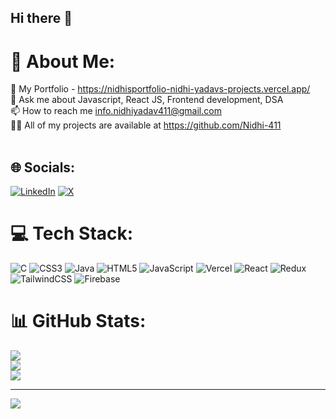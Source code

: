 ## Hi there 👋
# 💫 About Me:
🌱 My Portfolio - https://nidhisportfolio-nidhi-yadavs-projects.vercel.app/<br> 💬 Ask me about Javascript, React JS, Frontend development, DSA<br>📫 How to reach me info.nidhiyadav411@gmail.com<br>👨‍💻 All of my projects are available at https://github.com/Nidhi-411<br><br>


## 🌐 Socials:
[![LinkedIn](https://img.shields.io/badge/LinkedIn-%230077B5.svg?logo=linkedin&logoColor=white)](https://linkedin.com/in/https://www.linkedin.com/in/nidhi-yadav-b69386247/) [![X](https://img.shields.io/badge/X-black.svg?logo=X&logoColor=white)](https://x.com/Er_Nidhi_yadav) 

# 💻 Tech Stack:
![C](https://img.shields.io/badge/c-%2300599C.svg?style=for-the-badge&logo=c&logoColor=white) ![CSS3](https://img.shields.io/badge/css3-%231572B6.svg?style=for-the-badge&logo=css3&logoColor=white) ![Java](https://img.shields.io/badge/java-%23ED8B00.svg?style=for-the-badge&logo=openjdk&logoColor=white) ![HTML5](https://img.shields.io/badge/html5-%23E34F26.svg?style=for-the-badge&logo=html5&logoColor=white) ![JavaScript](https://img.shields.io/badge/javascript-%23323330.svg?style=for-the-badge&logo=javascript&logoColor=%23F7DF1E) ![Vercel](https://img.shields.io/badge/vercel-%23000000.svg?style=for-the-badge&logo=vercel&logoColor=white) ![React](https://img.shields.io/badge/react-%2320232a.svg?style=for-the-badge&logo=react&logoColor=%2361DAFB) ![Redux](https://img.shields.io/badge/redux-%23593d88.svg?style=for-the-badge&logo=redux&logoColor=white) ![TailwindCSS](https://img.shields.io/badge/tailwindcss-%2338B2AC.svg?style=for-the-badge&logo=tailwind-css&logoColor=white) ![Firebase](https://img.shields.io/badge/firebase-a08021?style=for-the-badge&logo=firebase&logoColor=ffcd34)
# 📊 GitHub Stats:
![](https://github-readme-stats.vercel.app/api?username=Nidhi-411&theme=dark&hide_border=false&include_all_commits=false&count_private=false)<br/>
![](https://github-readme-streak-stats.herokuapp.com/?user=Nidhi-411&theme=dark&hide_border=false)<br/>
![](https://github-readme-stats.vercel.app/api/top-langs/?username=Nidhi-411&theme=dark&hide_border=false&include_all_commits=false&count_private=false&layout=compact)

---
[![](https://visitcount.itsvg.in/api?id=Nidhi-411&icon=0&color=0)](https://visitcount.itsvg.in)

<!--   -->
